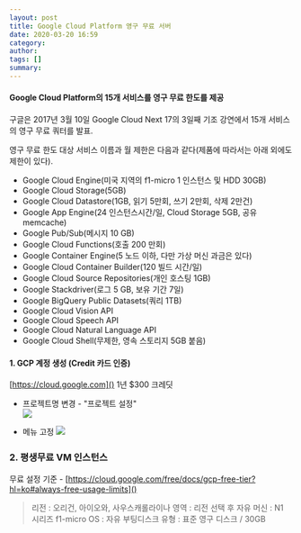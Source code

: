 ```yaml
---
layout: post
title: Google Cloud Platform 영구 무료 서버
date: 2020-03-20 16:59
category: 
author: 
tags: []
summary: 
---
```


#### Google Cloud Platform의 15개 서비스를 영구 무료 한도를 제공

구글은 2017년 3월 10일 Google Cloud Next 17의 3일째 기조 강연에서 15개 서비스의 영구 무료 쿼터를 발표.

영구 무료 한도 대상 서비스 이름과 월 제한은 다음과 같다(제품에 따라서는 아래 외에도 제한이 있다).

- Google Cloud Engine(미국 지역의 f1-micro 1 인스턴스 및 HDD 30GB)  
- Google Cloud Storage(5GB)  
- Google Cloud Datastore(1GB, 읽기 5만회, 쓰기 2만회, 삭제 2만건)  
- Google App Engine(24 인스턴스시간/일, Cloud Storage 5GB, 공유 memcache)  
- Google Pub/Sub(메시지 10 GB)  
- Google Cloud Functions(호출 200 만회)  
- Google Container Engine(5 노드 이하, 다만 가상 머신 과금은 있다)  
- Google Cloud Container Builder(120 빌드 시간/일)  
- Google Cloud Source Repositories(개인 호스팅 1GB)  
- Google Stackdriver(로그 5 GB, 보유 기간 7일)  
- Google BigQuery Public Datasets(쿼리 1TB)  
- Google Cloud Vision API  
- Google Cloud Speech API  
- Google Cloud Natural Language API  
- Google Cloud Shell(무제한, 영속 스토리지 5GB 붙음)  


#### 1. GCP 계정 생성 (Credit 카드 인증)
[https://cloud.google.com]()
1년 $300 크레딧  

- 프로젝트명 변경 - "프로젝트 설정"  
![](https://i.postimg.cc/BbzrCxFD/gcp1.png)

- 메뉴 고정
![](https://i.postimg.cc/SRj08Znk/gcp2.png)

### 2. 평생무료 VM 인스턴스
무료 설정 기준 -  [https://cloud.google.com/free/docs/gcp-free-tier?hl=ko#always-free-usage-limits]()  

> 리전 : 오리건, 아이오와, 사우스캐롤라이나
> 영역 : 리전 선택 후 자유
> 머신 : N1 시리즈 f1-micro
> OS : 자유
> 부팅디스크 유형 : 표준 영구 디스크 / 30GB



<!--stackedit_data:
eyJoaXN0b3J5IjpbMjEwMTczMjM4MSw2MTA1NTM2MjgsLTU3NT
E3NjIwMSw0NDg1OTM1NjMsMzg2ODc3NjI2LDIwMzg2MjQ3MDhd
fQ==
-->
